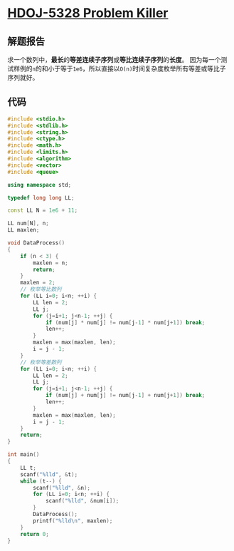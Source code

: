# [HDOJ-5328 Problem Killer](http://acm.hdu.edu.cn/showproblem.php?pid=5328)

## 解题报告

求一个数列中，**最长**的**等差连续子序列**或**等比连续子序列**的**长度**。
因为每一个测试样例的`n`的和小于等于`1e6`，所以直接以`O(n)`时间复杂度枚举所有等差或等比子序列就好。

## 代码

```cpp
#include <stdio.h>
#include <stdlib.h>
#include <string.h>
#include <ctype.h>
#include <math.h>
#include <limits.h>
#include <algorithm>
#include <vector>
#include <queue>

using namespace std;

typedef long long LL;

const LL N = 1e6 + 11;

LL num[N], n;
LL maxlen;

void DataProcess()
{
    if (n < 3) {
        maxlen = n;
        return;
    }
    maxlen = 2;
    // 枚举等比数列
    for (LL i=0; i<n; ++i) {
        LL len = 2;
        LL j;
        for (j=i+1; j<n-1; ++j) {
            if (num[j] * num[j] != num[j-1] * num[j+1]) break;
            len++;
        }
        maxlen = max(maxlen, len);
        i = j - 1;
    }
    // 枚举等差数列
    for (LL i=0; i<n; ++i) {
        LL len = 2;
        LL j;
        for (j=i+1; j<n-1; ++j) {
            if (num[j] + num[j] != num[j-1] + num[j+1]) break;
            len++;
        }
        maxlen = max(maxlen, len);
        i = j - 1;
    }
    return;
}

int main()
{
    LL t;
    scanf("%lld", &t);
    while (t--) {
        scanf("%lld", &n);
        for (LL i=0; i<n; ++i) {
            scanf("%lld", &num[i]);
        }
        DataProcess();
        printf("%lld\n", maxlen);
    }
    return 0;
}
```
